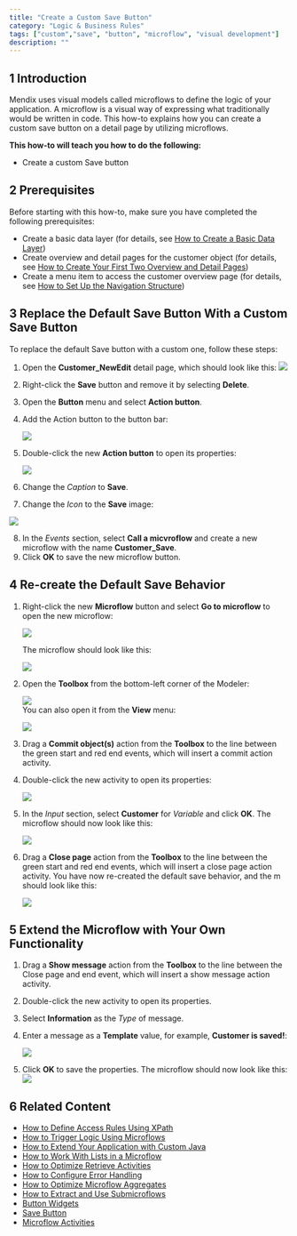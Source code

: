 ```yaml
---
title: "Create a Custom Save Button"
category: "Logic & Business Rules"
tags: ["custom","save", "button", "microflow", "visual development"]
description: ""
---
```

## 1 Introduction

Mendix uses visual models called microflows to define the logic of your application. A microflow is a visual way of expressing what traditionally would be written in code. This how-to explains how you can create a custom save button on a detail page by utilizing microflows.

**This how-to will teach you how to do the following:**

* Create a custom Save button

## 2 Prerequisites

Before starting with this how-to, make sure you have completed the following prerequisites:

* Create a basic data layer (for details, see [How to Create a Basic Data Layer](create-a-basic-data-layer))
* Create overview and detail pages for the customer object (for details, see [How to Create Your First Two Overview and Detail Pages](create-your-first-two-overview-and-detail-pages))
* Create a menu item to access the customer overview page (for details, see [How to Set Up the Navigation Structure](setting-up-the-navigation-structure))

## 3 Replace the Default Save Button With a Custom Save Button

To replace the default Save button with a custom one, follow these steps:

1. Open the **Customer_NewEdit** detail page, which should look like this:
![](attachments/18448679/18580990.png)

2. Right-click the **Save** button and remove it by selecting **Delete**.
3. Open the **Button** menu and select **Action button**.
4. Add the Action button to the button bar:

    ![](attachments/18448679/18580988.png)

5. Double-click the new **Action button** to open its properties:

    ![](attachments/18448679/18580987.png)

6. Change the *Caption* to **Save**.
7. Change the *Icon* to the **Save** image:

  ![](attachments/18448679/18580986.png)

8. In the *Events* section, select **Call a micvroflow** and create a new microflow with the name **Customer_Save**.
9. Click **OK** to save the new microflow button.

## 4 Re-create the Default Save Behavior

1. Right-click the new **Microflow** button and select **Go to microflow** to open the new microflow:

    ![](attachments/18448679/18580985.png)

    The microflow should look like this:

    ![](attachments/18448679/18580984.png)

2. Open the **Toolbox** from the bottom-left corner of the Modeler:

    ![](attachments/8784287/8946802.png)    
    You can also open it from the **View** menu:

    ![](attachments/2949137/3080419.png)

3. Drag a **Commit object(s)** action from the **Toolbox** to the line between the green start and red end events, which will insert a commit action activity.
4. Double-click the new activity to open its properties:

    ![](attachments/18448679/18580983.png)
5. In the *Input* section, select **Customer** for *Variable* and click **OK**. The microflow should now look like this:

    ![](attachments/18448679/18580982.png)

6. Drag a **Close page** action from the **Toolbox** to the line between the green start and red end events, which will insert a close page action activity. You have now re-created the default save behavior, and the m should look like this:

    ![](attachments/18448679/18580981.png)

## 5 Extend the Microflow with Your Own Functionality

1. Drag a **Show message** action from the **Toolbox** to the line between the Close page and end event, which will insert a show message action activity.
2. Double-click the new activity to open its properties.
3. Select **Information** as the *Type* of message.
4. Enter a message as a **Template** value, for example, **Customer is saved!**:

    ![](attachments/18448679/18580980.png)

5. Click **OK** to save the properties. The microflow should now look like this:
    ![](attachments/18448679/18580979.png)

## 6 Related Content

* [How to Define Access Rules Using XPath](define-access-rules-using-xpath)
* [How to Trigger Logic Using Microflows](triggering-logic-using-microflows)
* [How to Extend Your Application with Custom Java](extending-your-application-with-custom-java)
* [How to Work With Lists in a Microflow](working-with-lists-in-a-microflow)
* [How to Optimize Retrieve Activities](optimizing-retrieve-activities)
* [How to Configure Error Handling](set-up-error-handling)
* [How to Optimize Microflow Aggregates](optimizing-microflow-aggregates)
* [How to Extract and Use Submicroflows](extract-and-use-sub-microflows)
* [Button Widgets](/refguide6/button-widgets)
* [Save Button](/refguide6/save-button)
* [Microflow Activities](/refguide6/activities)

